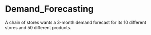 # Demand_Forecasting
A chain of stores wants a 3-month demand forecast for its 10 different stores and 50 different products.
